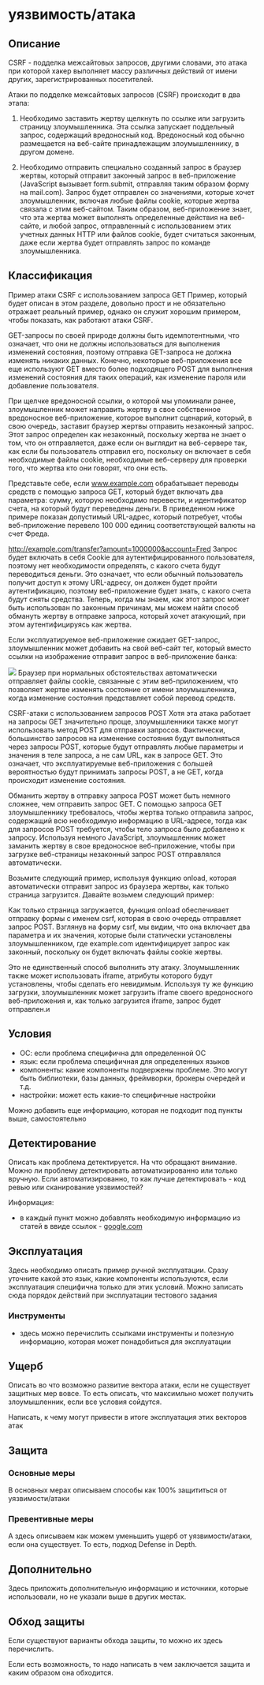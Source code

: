 # уязвимость/атака

## Описание

CSRF - подделка межсайтовых запросов, другими словами, это атака при которой хакер выполняет массу различных действий от имени других, зарегистрированных посетителей.

Атаки по подделке межсайтовых запросов (CSRF) происходит в два этапа:
1) Необходимо заставить жертву щелкнуть по ссылке или загрузить страницу злоумышленника. Эта ссылка запускает поддельный запрос, содержащий вредоносный код. Вредоносный код обычно размещается на веб-сайте принадлежащим злоумышленнику, в другом домене.
  

2) Необходимо отправить специально созданный запрос в браузер жертвы, который отправит законный запрос в веб-приложение (JavaScript вызывает form.submit, отправляя таким образом форму на mail.com). Запрос будет отправлен со значениями, которые хочет злоумышленник, включая любые файлы cookie, которые жертва связала с этим веб-сайтом. Таким образом, веб-приложение знает, что эта жертва может выполнять определенные действия на веб-сайте, и любой запрос, отправленный с использованием этих учетных данных HTTP или файлов cookie, будет считаться законным, даже если жертва будет отправлять запрос по команде злоумышленника.


## Классификация
Пример атаки CSRF с использованием запроса GET
Пример, который будет описан в этом разделе, довольно прост и не обязательно отражает реальный пример, однако он служит хорошим примером, чтобы показать, как работают атаки CSRF.

GET-запросы по своей природе должны быть идемпотентными, что означает, что они не должны использоваться для выполнения изменений состояния, поэтому отправка GET-запроса не должна изменять никаких данных. Конечно, некоторые веб-приложения все еще используют GET вместо более подходящего POST для выполнения изменений состояния для таких операций, как изменение пароля или добавление пользователя.

При щелчке вредоносной ссылки, о которой мы упоминали ранее, злоумышленник может направить жертву в свое собственное вредоносное веб-приложение, которое выполнит сценарий, который, в свою очередь, заставит браузер жертвы отправить незаконный запрос. Этот запрос определен как незаконный, поскольку жертва не знает о том, что он отправляется, даже если он выглядит на веб-сервере так, как если бы пользователь отправил его, поскольку он включает в себя необходимые файлы cookie, необходимые веб-серверу для проверки того, что жертва кто они говорят, что они есть.

Представьте себе, если www.example.com обрабатывает переводы средств с помощью запроса GET, который будет включать два параметра: сумму, которую необходимо перевести, и идентификатор счета, на который будут переведены деньги. В приведенном ниже примере показан допустимый URL-адрес, который потребует, чтобы веб-приложение перевело 100 000 единиц соответствующей валюты на счет Фреда.

http://example.com/transfer?amount=1000000&account=Fred
Запрос будет включать в себя Cookie для аутентифицированного пользователя, поэтому нет необходимости определять, с какого счета будут переводиться деньги. Это означает, что если обычный пользователь получит доступ к этому URL-адресу, он должен будет пройти аутентификацию, поэтому веб-приложение будет знать, с какого счета будут сняты средства. Теперь, когда мы знаем, как этот запрос может быть использован по законным причинам, мы можем найти способ обмануть жертву в отправке запроса, который хочет атакующий, при этом аутентифицируясь как жертва.

Если эксплуатируемое веб-приложение ожидает GET-запрос, злоумышленник может добавить на свой веб-сайт тег, который вместо ссылки на изображение отправит запрос в веб-приложение банка:

<img src = "http://example.com/transfer?amount=1000000&account=Fred" />
Браузер при нормальных обстоятельствах автоматически отправляет файлы cookie, связанные с этим веб-приложением, что позволяет жертве изменять состояние от имени злоумышленника, когда изменение состояния представляет собой перевод средств.

CSRF-атаки с использованием запросов POST
Хотя эта атака работает на запросы GET значительно проще, злоумышленники также могут использовать метод POST для отправки запросов. Фактически, большинство запросов на изменение состояния будут выполняться через запросы POST, которые будут отправлять любые параметры и значения в теле запроса, а не сам URL, как в запросе GET. Это означает, что эксплуатируемые веб-приложения с большей вероятностью будут принимать запросы POST, а не GET, когда происходит изменение состояния.

Обманить жертву в отправку запроса POST может быть немного сложнее, чем отправить запрос GET. С помощью запроса GET злоумышленнику требовалось, чтобы жертва только отправила запрос, содержащий всю необходимую информацию в URL-адресе, тогда как для запросов POST требуется, чтобы тело запроса было добавлено к запросу. Используя немного JavaScript, злоумышленник может заманить жертву в свое вредоносное веб-приложение, чтобы при загрузке веб-страницы незаконный запрос POST отправлялся автоматически.

Возьмите следующий пример, используя функцию onload, которая автоматически отправит запрос из браузера жертвы, как только страница загрузится. Давайте возьмем следующий пример:

<body onload="document.csrf.submit()">
 
<form action="http://example.com/transfer" method="POST" name="csrf">
	<input type="hidden" name="amount" value="1000000">
	<input type="hidden" name="account" value="Fred">
</form>
Как только страница загружается, функция onload обеспечивает отправку формы с именем csrf, которая в свою очередь отправляет запрос POST. Взглянув на форму csrf, мы видим, что она включает два параметра и их значения, которые были статически установлены злоумышленником, где example.com идентифицирует запрос как законный, поскольку он будет включать файлы cookie жертвы.

Это не единственный способ выполнить эту атаку. Злоумышленник также может использовать iframe, атрибуты которого будут установлены, чтобы сделать его невидимым. Используя ту же функцию загрузки, злоумышленник может загрузить iframe своего вредоносного веб-приложения и, как только загрузится iframe, запрос будет отправлен.и

## Условия
- ОС: если проблема специфична для определенной ОС
- язык: если проблема специфичная для определенных языков
- компоненты: какие компоненты подвержены проблеме. Это могут быть библиотеки, базы данных, фреймворки, брокеры очередей и т.д.
- настройки: может есть какие-то специфичные настройки

Можно добавить еще информацию, которая не подходит под пункты выше, самостоятельно

## Детектирование
Описать как проблема детектируется. На что обращают внимание. Можно ли проблему детектировать автоматизированно или только вручную.
Если автоматизированно, то как лучше детектировать - код ревью или сканирование уязвимостей?

Информация:
- в каждый пункт можно добавлять необходимую информацию из статей в ввиде ссылок - [google.com](https://www.google.com)

## Эксплуатация
Здесь необходимо описать пример ручной эксплуатации. Сразу уточните какой это язык, какие компоненты используются, если эксплуатация специфична только для этих условий. Можно записать сюда порядок действий при эксплуатации тестового задания

### Инструменты
- здесь можно перечислить ссылками инструменты и полезную информацию, которая может понадобиться для эксплуатации

## Ущерб
Описать во что возможно развитие вектора атаки, если не существует защитных мер вовсе. То есть описать, что максимльно может получить злоумышленник, если все условия сойдутся.

Написать, к чему могут привести в итоге эксплуатация этих векторов атак

## Защита
### Основные меры
В основных мерах описываем способы как 100% защититься от уязвимости/атаки

### Превентивные меры
А здесь описываем как можем уменьшить ущерб от уязвимости/атаки, если она существует. То есть, подход Defense in Depth.

## Дополнительно
Здесь приложить дополнительную информацию и источники, которые использовали, но не указали выше в других местах.

## Обход защиты
Если существуют варианты обхода защиты, то можно их здесь перечислить.

Если есть возможность, то надо написать в чем заключается защита и каким образом она обходится.
